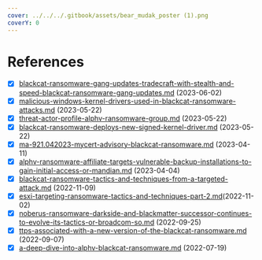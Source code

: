 ```yaml
---
cover: ../../../.gitbook/assets/bear_mudak_poster (1).png
coverY: 0
---
```


# References

* [x] [blackcat-ransomware-gang-updates-tradecraft-with-stealth-and-speed-blackcat-ransomware-gang-updates.md](blackcat-ransomware-gang-updates-tradecraft-with-stealth-and-speed-blackcat-ransomware-gang-updates.md "mention") (2023-06-02)
* [x] [malicious-windows-kernel-drivers-used-in-blackcat-ransomware-attacks.md](malicious-windows-kernel-drivers-used-in-blackcat-ransomware-attacks.md "mention") (2023-05-22)
* [x] [threat-actor-profile-alphv-ransomware-group.md](threat-actor-profile-alphv-ransomware-group.md "mention") (2023-05-22)
* [x] [blackcat-ransomware-deploys-new-signed-kernel-driver.md](blackcat-ransomware-deploys-new-signed-kernel-driver.md "mention") (2023-05-22)
* [x] [ma-921.042023-mycert-advisory-blackcat-ransomware.md](ma-921.042023-mycert-advisory-blackcat-ransomware.md "mention") (2023-04-11)
* [x] [alphv-ransomware-affiliate-targets-vulnerable-backup-installations-to-gain-initial-access-or-mandian.md](alphv-ransomware-affiliate-targets-vulnerable-backup-installations-to-gain-initial-access-or-mandian.md "mention") (2023-04-04)
* [x] [blackcat-ransomware-tactics-and-techniques-from-a-targeted-attack.md](blackcat-ransomware-tactics-and-techniques-from-a-targeted-attack.md "mention") (2022-11-09)
* [x] [esxi-targeting-ransomware-tactics-and-techniques-part-2.md](esxi-targeting-ransomware-tactics-and-techniques-part-2.md "mention")(2022-11-02)
* [x] [noberus-ransomware-darkside-and-blackmatter-successor-continues-to-evolve-its-tactics-or-broadcom-so.md](noberus-ransomware-darkside-and-blackmatter-successor-continues-to-evolve-its-tactics-or-broadcom-so.md "mention") (2022-09-25)
* [x] [ttps-associated-with-a-new-version-of-the-blackcat-ransomware.md](ttps-associated-with-a-new-version-of-the-blackcat-ransomware.md "mention") (2022-09-07)
* [x] [a-deep-dive-into-alphv-blackcat-ransomware.md](a-deep-dive-into-alphv-blackcat-ransomware.md "mention") (2022-07-19)
